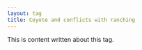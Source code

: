 ```yaml
---
layout: tag
title: Coyote and conflicts with ranching
---
```

This is content written about this tag.